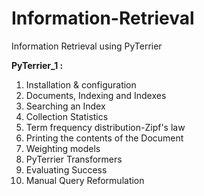 # Information-Retrieval
Information Retrieval using PyTerrier

**PyTerrier_1 :**

1. Installation & configuration
2. Documents, Indexing and Indexes
3. Searching an Index
4. Collection Statistics
5. Term frequency distribution-Zipf's law
6. Printing the contents of the Document
7. Weighting models
8. PyTerrier Transformers
9. Evaluating Success
10. Manual Query Reformulation

